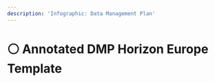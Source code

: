 ```yaml
---
description: 'Infographic: Data Management Plan'
---
```


# ⚪ Annotated DMP Horizon Europe Template

<figure><img src="../../.gitbook/assets/Annotated Horizon Europe DMP Template - Infographic-01.png" alt=""><figcaption></figcaption></figure>

<figure><img src="../../.gitbook/assets/Annotated Horizon Europe DMP Template - Infographic-02.png" alt=""><figcaption></figcaption></figure>

<figure><img src="../../.gitbook/assets/Annotated Horizon Europe DMP Template - Infographic-03 (1).png" alt=""><figcaption></figcaption></figure>

<figure><img src="../../.gitbook/assets/Annotated Horizon Europe DMP Template - Infographic-04.png" alt=""><figcaption></figcaption></figure>

<figure><img src="../../.gitbook/assets/Annotated Horizon Europe DMP Template - Infographic-05.png" alt=""><figcaption></figcaption></figure>

<figure><img src="../../.gitbook/assets/Annotated Horizon Europe DMP Template - Infographic-06.png" alt=""><figcaption></figcaption></figure>

<figure><img src="../../.gitbook/assets/Annotated Horizon Europe DMP Template - Infographic-07.png" alt=""><figcaption></figcaption></figure>

<figure><img src="../../.gitbook/assets/Annotated Horizon Europe DMP Template - Infographic-08.png" alt=""><figcaption></figcaption></figure>

<figure><img src="../../.gitbook/assets/Annotated Horizon Europe DMP Template - Infographic-09.png" alt=""><figcaption></figcaption></figure>

<figure><img src="../../.gitbook/assets/Annotated Horizon Europe DMP Template - Infographic-10.png" alt=""><figcaption></figcaption></figure>

<figure><img src="../../.gitbook/assets/Annotated Horizon Europe DMP Template - Infographic-11.png" alt=""><figcaption></figcaption></figure>

<figure><img src="../../.gitbook/assets/Annotated Horizon Europe DMP Template - Infographic-12 (1).png" alt=""><figcaption></figcaption></figure>

<figure><img src="../../.gitbook/assets/Annotated Horizon Europe DMP Template - Infographic-13 (1).png" alt=""><figcaption></figcaption></figure>

<figure><img src="../../.gitbook/assets/Annotated Horizon Europe DMP Template - Infographic-14 (1).png" alt=""><figcaption></figcaption></figure>

<figure><img src="../../.gitbook/assets/Annotated Horizon Europe DMP Template - Infographic-15.png" alt=""><figcaption></figcaption></figure>

<figure><img src="../../.gitbook/assets/Annotated Horizon Europe DMP Template - Infographic-16 (1).png" alt=""><figcaption></figcaption></figure>

<figure><img src="../../.gitbook/assets/Annotated Horizon Europe DMP Template - Infographic-17 (1).png" alt=""><figcaption></figcaption></figure>

<figure><img src="../../.gitbook/assets/Annotated Horizon Europe DMP Template - Infographic-18 (1).png" alt=""><figcaption></figcaption></figure>

<figure><img src="../../.gitbook/assets/Annotated Horizon Europe DMP Template - Infographic-19.png" alt=""><figcaption></figcaption></figure>

<figure><img src="../../.gitbook/assets/Annotated Horizon Europe DMP Template - Infographic-20 (1).png" alt=""><figcaption></figcaption></figure>

<figure><img src="../../.gitbook/assets/Annotated Horizon Europe DMP Template - Infographic-21.png" alt=""><figcaption></figcaption></figure>

